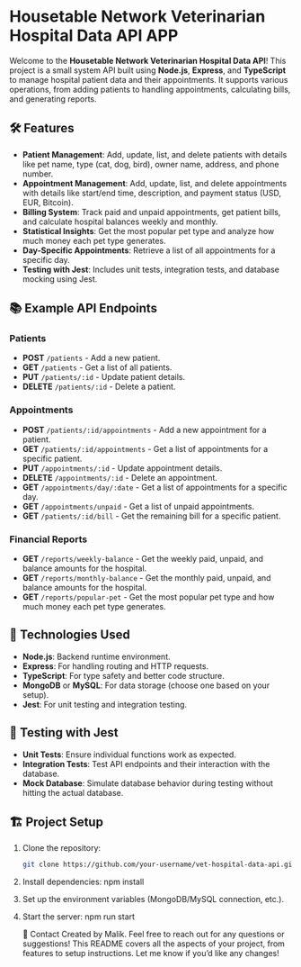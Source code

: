 # Housetable Network Veterinarian Hospital Data API APP

Welcome to the **Housetable Network Veterinarian Hospital Data API**! This project is a small system API built using **Node.js**, **Express**, and **TypeScript** to manage hospital patient data and their appointments. It supports various operations, from adding patients to handling appointments, calculating bills, and generating reports.

## 🛠️ Features

- **Patient Management**: Add, update, list, and delete patients with details like pet name, type (cat, dog, bird), owner name, address, and phone number.
- **Appointment Management**: Add, update, list, and delete appointments with details like start/end time, description, and payment status (USD, EUR, Bitcoin).
- **Billing System**: Track paid and unpaid appointments, get patient bills, and calculate hospital balances weekly and monthly.
- **Statistical Insights**: Get the most popular pet type and analyze how much money each pet type generates.
- **Day-Specific Appointments**: Retrieve a list of all appointments for a specific day.
- **Testing with Jest**: Includes unit tests, integration tests, and database mocking using Jest.

## 📚 Example API Endpoints

### Patients
- **POST** `/patients` - Add a new patient.
- **GET** `/patients` - Get a list of all patients.
- **PUT** `/patients/:id` - Update patient details.
- **DELETE** `/patients/:id` - Delete a patient.

### Appointments
- **POST** `/patients/:id/appointments` - Add a new appointment for a patient.
- **GET** `/patients/:id/appointments` - Get a list of appointments for a specific patient.
- **PUT** `/appointments/:id` - Update appointment details.
- **DELETE** `/appointments/:id` - Delete an appointment.
- **GET** `/appointments/day/:date` - Get a list of appointments for a specific day.
- **GET** `/appointments/unpaid` - Get a list of unpaid appointments.
- **GET** `/patients/:id/bill` - Get the remaining bill for a specific patient.

### Financial Reports
- **GET** `/reports/weekly-balance` - Get the weekly paid, unpaid, and balance amounts for the hospital.
- **GET** `/reports/monthly-balance` - Get the monthly paid, unpaid, and balance amounts for the hospital.
- **GET** `/reports/popular-pet` - Get the most popular pet type and how much money each pet type generates.

## 🚀 Technologies Used

- **Node.js**: Backend runtime environment.
- **Express**: For handling routing and HTTP requests.
- **TypeScript**: For type safety and better code structure.
- **MongoDB** or **MySQL**: For data storage (choose one based on your setup).
- **Jest**: For unit testing and integration testing.

## 🧪 Testing with Jest

- **Unit Tests**: Ensure individual functions work as expected.
- **Integration Tests**: Test API endpoints and their interaction with the database.
- **Mock Database**: Simulate database behavior during testing without hitting the actual database.

## 🏗️ Project Setup

1. Clone the repository:
   ```bash
   git clone https://github.com/your-username/vet-hospital-data-api.git

2. Install dependencies:
   npm install
3. Set up the environment variables (MongoDB/MySQL connection, etc.).

4. Start the server:
   npm run start

   📧 Contact
Created by Malik. Feel free to reach out for any questions or suggestions!
This README covers all the aspects of your project, from features to setup instructions. Let me know if you’d like any changes!





